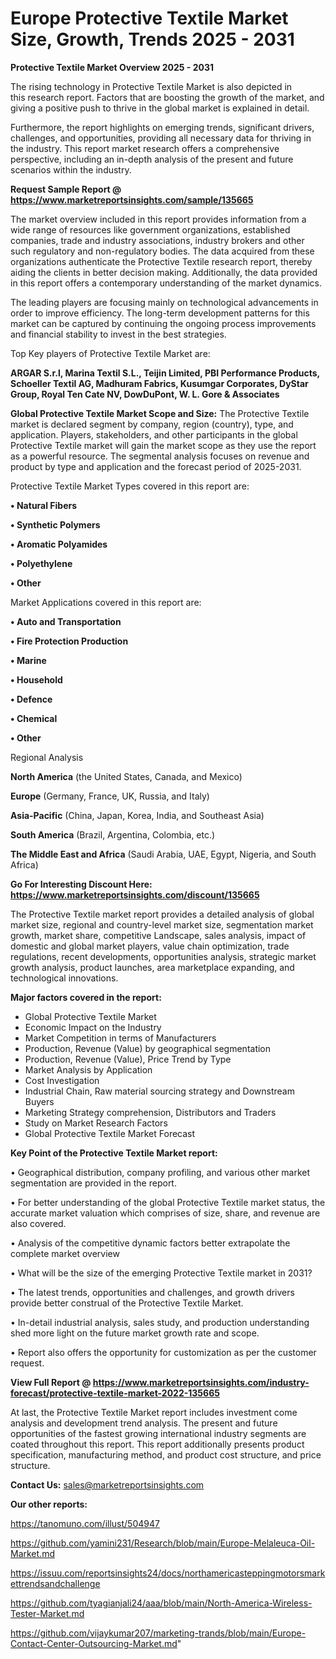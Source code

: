  # Europe Protective Textile Market Size, Growth, Trends 2025 - 2031

<Strong> Protective Textile Market Overview 2025 - 2031</strong>

The rising technology in Protective Textile Market is also depicted in this research report. Factors that are boosting the growth of the market, and giving a positive push to thrive in the global market is explained in detail.

Furthermore, the report highlights on emerging trends, significant drivers, challenges, and opportunities, providing all necessary data for thriving in the industry. This report market research offers a comprehensive perspective, including an in-depth analysis of the present and future scenarios within the industry.

<strong>Request Sample Report @ <a href=https://www.marketreportsinsights.com/sample/135665>https://www.marketreportsinsights.com/sample/135665</a></strong>

The market overview included in this report provides information from a wide range of resources like government organizations, established companies, trade and industry associations, industry brokers and other such regulatory and non-regulatory bodies. The data acquired from these organizations authenticate the Protective Textile research report, thereby aiding the clients in better decision making. Additionally, the data provided in this report offers a contemporary understanding of the market dynamics.

The leading players are focusing mainly on technological advancements in order to improve efficiency. The long-term development patterns for this market can be captured by continuing the ongoing process improvements and financial stability to invest in the best strategies.

Top Key players of Protective Textile Market are:

<strong>ARGAR S.r.l, Marina Textil S.L., Teijin Limited, PBI Performance Products, Schoeller Textil AG, Madhuram Fabrics, Kusumgar Corporates, DyStar Group, Royal Ten Cate NV, DowDuPont, W. L. Gore & Associates</strong>

<strong><b>Global Protective Textile Market Scope and Size:</b></strong>
The Protective Textile market is declared segment by company, region (country), type, and application. Players, stakeholders, and other participants in the global Protective Textile market will gain the market scope as they use the report as a powerful resource. The segmental analysis focuses on revenue and product by type and application and the forecast period of 2025-2031.

Protective Textile Market Types covered in this report are:

<strong>• Natural Fibers

• Synthetic Polymers

• Aromatic Polyamides

• Polyethylene

• Other</strong>

Market Applications covered in this report are:

<strong>• Auto and Transportation

• Fire Protection Production

• Marine

• Household

• Defence

• Chemical

• Other</strong> 

Regional Analysis

<strong>North America</strong> (the United States, Canada, and Mexico)

<strong>Europe</strong> (Germany, France, UK, Russia, and Italy)

<strong>Asia-Pacific</strong> (China, Japan, Korea, India, and Southeast Asia)

<strong>South America</strong> (Brazil, Argentina, Colombia, etc.)

<strong>The Middle East and Africa</strong> (Saudi Arabia, UAE, Egypt, Nigeria, and South Africa)

<strong>Go For Interesting Discount Here: <a href=https://www.marketreportsinsights.com/discount/135665>https://www.marketreportsinsights.com/discount/135665</a></strong>

The Protective Textile market report provides a detailed analysis of global market size, regional and country-level market size, segmentation market growth, market share, competitive Landscape, sales analysis, impact of domestic and global market players, value chain optimization, trade regulations, recent developments, opportunities analysis, strategic market growth analysis, product launches, area marketplace expanding, and technological innovations.

<strong><b>Major factors covered in the report:</b></strong>
<ul>
  <li>Global Protective Textile Market </li>
  <li>Economic Impact on the Industry</li>
  <li>Market Competition in terms of Manufacturers</li>
  <li>Production, Revenue (Value) by geographical segmentation</li>
  <li>Production, Revenue (Value), Price Trend by Type</li>
  <li>Market Analysis by Application</li>
  <li>Cost Investigation</li>
  <li>Industrial Chain, Raw material sourcing strategy and Downstream Buyers</li>
  <li>Marketing Strategy comprehension, Distributors and Traders</li>
  <li>Study on Market Research Factors</li>
  <li>Global Protective Textile Market Forecast</li>
</ul>

<strong><b>Key Point of the Protective Textile Market report:</b></strong>

• Geographical distribution, company profiling, and various other market segmentation are provided in the report.

• For better understanding of the global Protective Textile market status, the accurate market valuation which comprises of size, share, and revenue are also covered.

• Analysis of the competitive dynamic factors better extrapolate the complete market overview

• What will be the size of the emerging Protective Textile market in 2031?

• The latest trends, opportunities and challenges, and growth drivers provide better construal of the Protective Textile Market.

• In-detail industrial analysis, sales study, and production understanding shed more light on the future market growth rate and scope.

• Report also offers the opportunity for customization as per the customer request.

<strong><b>View Full Report @ <a href=https://www.marketreportsinsights.com/industry-forecast/protective-textile-market-2022-135665>https://www.marketreportsinsights.com/industry-forecast/protective-textile-market-2022-135665</a></b></strong>


At last, the Protective Textile Market report includes investment come analysis and development trend analysis. The present and future opportunities of the fastest growing international industry segments are coated throughout this report. This report additionally presents product specification, manufacturing method, and product cost structure, and price structure.

<strong>Contact Us:</strong>
sales@marketreportsinsights.com

<strong>Our other reports:</strong>

<a href=https://tanomuno.com/illust/504947>https://tanomuno.com/illust/504947</a>

<a href=https://github.com/yamini231/Research/blob/main/Europe-Melaleuca-Oil-Market.md>https://github.com/yamini231/Research/blob/main/Europe-Melaleuca-Oil-Market.md</a>

<a href=https://issuu.com/reportsinsights24/docs/northamericasteppingmotorsmarkettrendsandchallenge>https://issuu.com/reportsinsights24/docs/northamericasteppingmotorsmarkettrendsandchallenge</a>

<a href=https://github.com/tyagianjali24/aaa/blob/main/North-America-Wireless-Tester-Market.md>https://github.com/tyagianjali24/aaa/blob/main/North-America-Wireless-Tester-Market.md</a>

<a href=https://github.com/vijaykumar207/marketing-trands/blob/main/Europe-Contact-Center-Outsourcing-Market.md>https://github.com/vijaykumar207/marketing-trands/blob/main/Europe-Contact-Center-Outsourcing-Market.md</a>"
